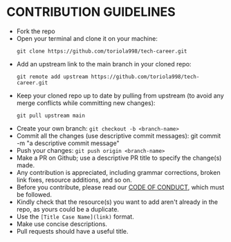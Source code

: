 # CONTRIBUTION GUIDELINES

- Fork the repo
- Open your terminal and clone it on your machine:  
  ```
  git clone https://github.com/toriola998/tech-career.git
  ```
- Add an upstream link to the main branch in your cloned repo: 
  ```
  git remote add upstream https://github.com/toriola998/tech-career.git
  ```
- Keep your cloned repo up to date by pulling from upstream (to avoid any merge conflicts while committing new changes): 
  ```
  git pull upstream main
  ```
- Create your  own branch:  `git checkout -b <branch-name>`
- Commit all the changes (use descriptive commit messages): git commit -m "a descriptive commit message"
- Push your changes:  `git push origin <branch-name>`
- Make a PR on Github; use a descriptive PR title to specify the change(s) made.
- Any contribution is appreciated, including grammar corrections, broken link fixes, resource additions, and so on.
- Before you contribute, please read our [CODE OF CONDUCT](./CODE_OF_CONDUCT.md), which must be followed.
- Kindly check that the resource(s) you want to add aren't already in the repo, as yours could be a duplicate.
- Use the `[Title Case Name](link)` format.
- Make use concise descriptions.
- Pull requests should have a useful title.
